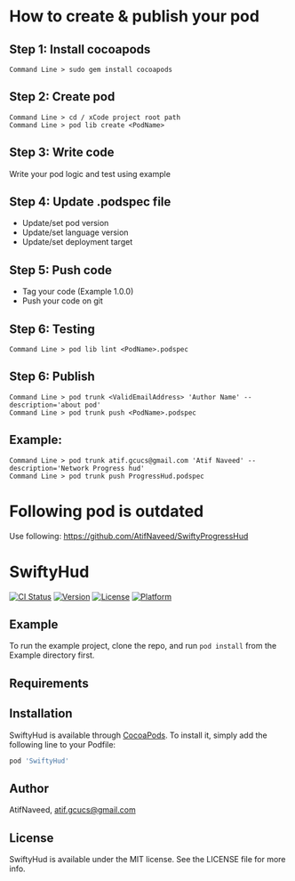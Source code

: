 # How to create & publish your pod

## Step 1: Install cocoapods
    Command Line > sudo gem install cocoapods

## Step 2: Create pod
    Command Line > cd / xCode project root path
    Command Line > pod lib create <PodName>

## Step 3: Write code
Write your pod logic and test using example

## Step 4: Update <PodName>.podspec file
-	Update/set pod version
-	Update/set language version
-	Update/set deployment target

## Step 5: Push code
-	Tag your code (Example 1.0.0)
-	Push your code on git

## Step 6: Testing
    Command Line > pod lib lint <PodName>.podspec

## Step 6: Publish
    Command Line > pod trunk <ValidEmailAddress> 'Author Name' --description='about pod'
    Command Line > pod trunk push <PodName>.podspec

## Example:
    Command Line > pod trunk atif.gcucs@gmail.com 'Atif Naveed' --description='Network Progress hud'
    Command Line > pod trunk push ProgressHud.podspec




# Following pod is outdated

Use following: https://github.com/AtifNaveed/SwiftyProgressHud 


# SwiftyHud

[![CI Status](https://img.shields.io/travis/AtifNaveed/SwiftyHud.svg?style=flat)](https://travis-ci.org/AtifNaveed/SwiftyHud)
[![Version](https://img.shields.io/cocoapods/v/SwiftyHud.svg?style=flat)](https://cocoapods.org/pods/SwiftyHud)
[![License](https://img.shields.io/cocoapods/l/SwiftyHud.svg?style=flat)](https://cocoapods.org/pods/SwiftyHud)
[![Platform](https://img.shields.io/cocoapods/p/SwiftyHud.svg?style=flat)](https://cocoapods.org/pods/SwiftyHud)

## Example

To run the example project, clone the repo, and run `pod install` from the Example directory first.

## Requirements

## Installation

SwiftyHud is available through [CocoaPods](https://cocoapods.org). To install
it, simply add the following line to your Podfile:

```ruby
pod 'SwiftyHud'
```

## Author

AtifNaveed, atif.gcucs@gmail.com

## License

SwiftyHud is available under the MIT license. See the LICENSE file for more info.
